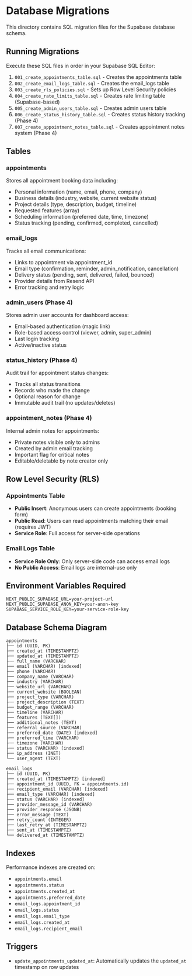 # Database Migrations

This directory contains SQL migration files for the Supabase database schema.

## Running Migrations

Execute these SQL files in order in your Supabase SQL Editor:

1. `001_create_appointments_table.sql` - Creates the appointments table
2. `002_create_email_logs_table.sql` - Creates the email_logs table
3. `003_create_rls_policies.sql` - Sets up Row Level Security policies
4. `004_create_rate_limits_table.sql` - Creates rate limiting table (Supabase-based)
5. `005_create_admin_users_table.sql` - Creates admin users table
6. `006_create_status_history_table.sql` - Creates status history tracking (Phase 4)
7. `007_create_appointment_notes_table.sql` - Creates appointment notes system (Phase 4)

## Tables

### appointments

Stores all appointment booking data including:

- Personal information (name, email, phone, company)
- Business details (industry, website, current website status)
- Project details (type, description, budget, timeline)
- Requested features (array)
- Scheduling information (preferred date, time, timezone)
- Status tracking (pending, confirmed, completed, cancelled)

### email_logs

Tracks all email communications:

- Links to appointment via appointment_id
- Email type (confirmation, reminder, admin_notification, cancellation)
- Delivery status (pending, sent, delivered, failed, bounced)
- Provider details from Resend API
- Error tracking and retry logic

### admin_users (Phase 4)

Stores admin user accounts for dashboard access:

- Email-based authentication (magic link)
- Role-based access control (viewer, admin, super_admin)
- Last login tracking
- Active/inactive status

### status_history (Phase 4)

Audit trail for appointment status changes:

- Tracks all status transitions
- Records who made the change
- Optional reason for change
- Immutable audit trail (no updates/deletes)

### appointment_notes (Phase 4)

Internal admin notes for appointments:

- Private notes visible only to admins
- Created by admin email tracking
- Important flag for critical notes
- Editable/deletable by note creator only

## Row Level Security (RLS)

### Appointments Table

- **Public Insert**: Anonymous users can create appointments (booking form)
- **Public Read**: Users can read appointments matching their email (requires JWT)
- **Service Role**: Full access for server-side operations

### Email Logs Table

- **Service Role Only**: Only server-side code can access email logs
- **No Public Access**: Email logs are internal-use only

## Environment Variables Required

```env
NEXT_PUBLIC_SUPABASE_URL=your-project-url
NEXT_PUBLIC_SUPABASE_ANON_KEY=your-anon-key
SUPABASE_SERVICE_ROLE_KEY=your-service-role-key
```

## Database Schema Diagram

```
appointments
├── id (UUID, PK)
├── created_at (TIMESTAMPTZ)
├── updated_at (TIMESTAMPTZ)
├── full_name (VARCHAR)
├── email (VARCHAR) [indexed]
├── phone (VARCHAR)
├── company_name (VARCHAR)
├── industry (VARCHAR)
├── website_url (VARCHAR)
├── current_website (BOOLEAN)
├── project_type (VARCHAR)
├── project_description (TEXT)
├── budget_range (VARCHAR)
├── timeline (VARCHAR)
├── features (TEXT[])
├── additional_notes (TEXT)
├── referral_source (VARCHAR)
├── preferred_date (DATE) [indexed]
├── preferred_time (VARCHAR)
├── timezone (VARCHAR)
├── status (VARCHAR) [indexed]
├── ip_address (INET)
└── user_agent (TEXT)

email_logs
├── id (UUID, PK)
├── created_at (TIMESTAMPTZ) [indexed]
├── appointment_id (UUID, FK → appointments.id)
├── recipient_email (VARCHAR) [indexed]
├── email_type (VARCHAR) [indexed]
├── status (VARCHAR) [indexed]
├── provider_message_id (VARCHAR)
├── provider_response (JSONB)
├── error_message (TEXT)
├── retry_count (INTEGER)
├── last_retry_at (TIMESTAMPTZ)
├── sent_at (TIMESTAMPTZ)
└── delivered_at (TIMESTAMPTZ)
```

## Indexes

Performance indexes are created on:

- `appointments.email`
- `appointments.status`
- `appointments.created_at`
- `appointments.preferred_date`
- `email_logs.appointment_id`
- `email_logs.status`
- `email_logs.email_type`
- `email_logs.created_at`
- `email_logs.recipient_email`

## Triggers

- `update_appointments_updated_at`: Automatically updates the `updated_at` timestamp on row updates

